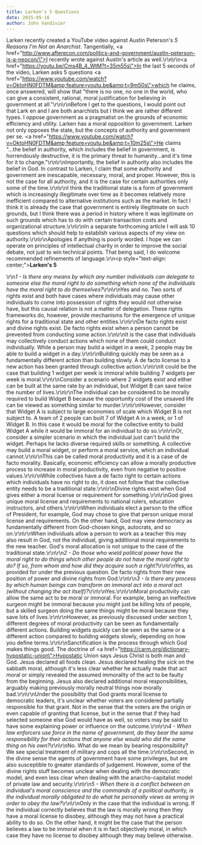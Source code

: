 ```yaml
---
title: Larken's 5 Questions
date: 2015-05-16
author: John Vandivier
---
```




Larken recently created a YouTube video against Austin Peterson's <em>5 Reasons I'm Not an Anarchist</em>. Tangentially, <a href=\"http://www.afterecon.com/politics-and-government/austin-peterson-is-a-neocon/\">I recently wrote against Austin's article as well</a>.\r\n\r\n<a href=\"https://youtu.be/Cms4B_4_WtM?t=35m55s\">In the last 5 seconds of the video</a>, Larken asks 5 questions <a href=\"https://www.youtube.com/watch?v=OktoHN0FDTM&amp;feature=youtu.be&amp;t=9m50s\">which he claims</a>, once answered, will show that \"there is no one, no one in the world, who can give a consistent, rational, moral justification for believing in government at all.\"\r\n\r\nBefore I get to the questions, I would point out that Lark en and I are both anarchists but I think we are rather different types. I oppose government as a pragmatist on the grounds of economic efficiency and utility. Larken has a moral opposition to government. Larken not only opposes the state, but the concepts of authority and government per se. <a href=\"https://www.youtube.com/watch?v=OktoHN0FDTM&amp;feature=youtu.be&amp;t=10m25s\">He claims</a> \"...the belief in authority, which includes the belief in government, is horrendously destructive, it is the primary threat to humanity...and it's time for it to change.\"\r\n\r\nImportantly, the belief in authority also includes the belief in God. In contrast to Larken, I claim that some authority and government are inescapable, necessary, moral, and proper. However, this is not the case for all authority, and it is the case for certain authorities only some of the time.\r\n\r\nI think the traditional state is a form of government which is increasingly illegitimate over time as it becomes relatively more inefficient compared to alternative institutions such as the market. In fact I think it is already the case that government is entirely illegitimate on such grounds, but I think there was a period in history where it was legitimate on such grounds which has to do with certain transaction costs and organizational structure.\r\n\r\nIn a separate forthcoming article I will ask 10 questions which should help to establish various aspects of my view on authority.\r\n\r\nApologies if anything is poorly worded. I hope we can operate on principles of intellectual charity in order to improve the social debate, not just to win technical points. That being said, I do welcome recommended refinements of language.\r\n<p style=\"text-align: center;\"><strong>Larken's 5</strong></p>\r\n<em>1 - Is there any means by which any number individuals can delegate to someone else the moral right to do something which none of the individuals have the moral right to do themselves?</em>\r\n\r\nYes and no. Two sorts of rights exist and both have cases where individuals may cause other individuals to come into possession of rights they would not otherwise have, but this causal relation is not a matter of delegation. These rights frameworks do, however, provide mechanisms for the emergence of unique rights for a traditional state and other entities.\r\n\r\nDe facto rights exist and divine rights exist. De facto rights exist when a person cannot be prevented from conducting some action.\r\n\r\nIt is the case that individuals may collectively conduct actions which none of them could conduct individually. While a person may build a widget in a week, 2 people may be able to build a widget in a day.\r\n\r\nBuilding quickly may be seen as a fundamentally different action than building slowly. A de facto license to a new action has been granted through collective action.\r\n\r\nIt could be the case that building 1 widget per week is immoral while building 7 widgets per week is moral.\r\n\r\nConsider a scenario where 2 widgets exist and either can be built at the same rate by an individual, but Widget B can save twice the number of lives.\r\n\r\nThe individual can be considered to be morally required to build Widget B because the opportunity cost of the unsaved life can be viewed as something similar to murder.\r\n\r\nHowever, consider that Widget A is subject to large economies of scale which Widget B is not subject to. A team of 2 people can built 7 of Widget A in a week, or 1 of Widget B. In this case it would be moral for the collective entity to build Widget A while it would be immoral for an individual to do so.\r\n\r\nOr, consider a simpler scenario in which the individual just can't build the widget. Perhaps he lacks diverse required skills or something. A collective may build a moral widget, or perform a moral service, which an individual cannot.\r\n\r\nThis can be called moral productivity and it is a case of de facto morality. Basically, economic efficiency can allow a morally productive process to increase in moral productivity, even from negative to positive values.\r\n\r\nWhile collectives have a de facto right to certain actions which individuals have no right to do, it does not follow that the collective entity needs to be a traditional state.\r\n\r\nDivine rights exist when God gives either a moral license or requirement for something.\r\n\r\nGod gives unique moral license and requirements to national rulers, education instructors, and others.\r\n\r\nWhen individuals elect a person to the office of President, for example, God may chose to give that person unique moral license and requirements. On the other hand, God may view democracy as fundamentally different from God-chosen kings, autocrats, and so on.\r\n\r\nWhen individuals allow a person to work as a teacher this may also result in God, not the individual, giving additional moral requirements to the new teacher. God's moral allocation is not unique to the case of the traditional state.\r\n\r\n<em>2 - Do those who wield political power have the moral right to do things which other people do not have the moral right to do? If so, from whom and how did they acquire such a right?</em>\r\n\r\nYes, as provided for under the previous question. De facto rights from their new position of power and divine rights from God.\r\n\r\n<em>3 - Is there any process by which human beings can transform an immoral act into a moral act (without changing the act itself)?</em>\r\n\r\nYes.\r\n\r\nMoral productivity can allow the same act to be moral or immoral. For example, being an ineffective surgeon might be immoral because you might just be killing lots of people, but a skilled surgeon doing the same things might be moral because they save lots of lives.\r\n\r\nHowever, as previously discussed under section 1, different degrees of moral productivity can be seen as fundamentally different actions. Building widgets quickly can be seen as the same or a different action compared to building widgets slowly, depending on how you define terms.\r\n\r\nSanctification is the process through which God makes things good. The doctrine of <a href=\"https://carm.org/dictionary-hypostatic-union\">Hypostatic Union</a> says Jesus Christ is both man and God. Jesus declared all foods clean. Jesus declared healing the sick on the sabbath moral, although it's less clear whether he actually made that act moral or simply revealed the assumed immorality of the act to be faulty from the beginning. Jesus also declared additional moral responsibilities, arguably making previously morally neutral things now morally bad.\r\n\r\nUnder the possibility that God grants moral license to democratic leaders, it's unclear whether voters are considered partially responsible for that grant. Not in the sense that the voters are the origin or even capable of granting that license, but in the sense that if they had selected someone else God would have as well, so voters may be said to have some explaining power or influence on the outcome.\r\n\r\n<em>4 - When law enforcers use force in the name of government, do they bear the same responsibility for their actions that anyone else would who did the same thing on his own?</em>\r\n\r\nNo. What do we mean by bearing responsibility? We see special treatment of military and cops all the time.\r\n\r\nSecond, in the divine sense the agents of government have some privileges, but are also susceptible to greater standards of judgement. However, some of the divine rights stuff becomes unclear when dealing with the democratic model, and even less clear when dealing with the anarcho-capitalist model of private law and security.\r\n\r\n<em>5 - When there is a conflict between an individual's moral conscience and the commands of a political authority, is the individual morally obligated to do what he personally views as wrong in order to obey the law?</em>\r\n\r\nOnly in the case that the individual is wrong. If the individual correctly believes that the law is morally wrong then they have a moral license to disobey, although they may not have a practical ability to do so. On the other hand, it might be the case that the person believes a law to be immoral when it is in fact objectively moral, in which case they have no license to disobey although they may believe otherwise.